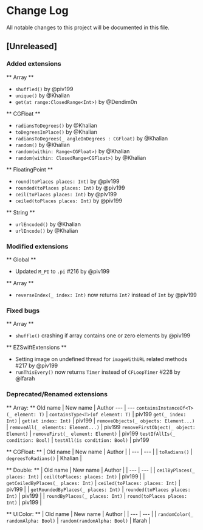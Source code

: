 # Change Log
All notable changes to this project will be documented in this file.

## [Unreleased] 

### Added extensions

** Array **
- `shuffled()` by @piv199
- `unique()` by @Khalian
- `get(at range:ClosedRange<Int>)` by @Dendim0n

** CGFloat **
- `radiansToDegrees()` by @Khalian
- `toDegreesInPlace()` by @Khalian
- `radiansToDegrees(_ angleInDegrees : CGFloat)` by @Khalian
- `random()` by @Khalian
- `random(within: Range<CGFloat>)` by @Khalian
- `random(within: ClosedRange<CGFloat>)` by @Khalian

** FloatingPoint **
- `round(toPlaces places: Int)` by @piv199
- `rounded(toPlaces places: Int)` by @piv199
- `ceil(toPlaces places: Int)` by @piv199
- `ceiled(toPlaces places: Int)` by @piv199

** String **
- `urlEncoded()` by @Khalian
- `urlEncode()` by @Khalian

### Modified extensions

** Global **
- Updated `M_PI` to `.pi` #216 by @piv199

** Array **
- `reverseIndex(_ index: Int)` now returns `Int?` instead of `Int` by @piv199

### Fixed bugs

** Array **
- `shuffle()` crashing if array contains one or zero elements  by @piv199

** EZSwiftExtensions **
- Setting image on undefined thread for `imageWithURL` related methods #217 by @piv199
- `runThisEvery()` now returns `Timer` instead of `CFLoopTimer` #228 by @lfarah

### Deprecated/Renamed extensions

** Array: **
Old name  | New name | Author
--- | ---
`containsInstanceOf<T>(_ element: T)`  | `containsType<T>(of element: T)` | piv199
`get(_ index: Int)`  | `get(at index: Int)` | piv199 |
`removeObjects(_ objects: Element...)`  | `removeAll(_ elements: Element...)` | piv199
`removeFirstObject(_ object: Element)`  | `removeFirst(_ element: Element)` | piv199
`testIfAllIs(_ condition: Bool)`  | `testAll(is condition: Bool)` | piv199

** CGFloat: **
| Old name  | New name | Author |
| --- | --- |
| `toRadians()` | `degreesToRadians()` | Khalian |

** Double: **
| Old name  | New name | Author |
| --- | --- |
| `ceilByPlaces(_ places: Int)` | `ceil(toPlaces: places: Int)` | piv199 |
| `getCeiledByPlaces(_ places: Int)` | `ceiled(toPlaces: places: Int)` | piv199 |
| `getRoundedByPlaces(_ places: Int)` | `rounded(toPlaces places: Int)` | piv199 |
| `roundByPlaces(_ places: Int)` | `round(toPlaces places: Int)` | piv199 |

** UIColor: **
| Old name  | New name | Author |
| --- | --- |
| `randomColor(_ randomAlpha: Bool)` | `random(randomAlpha: Bool)` | lfarah |
